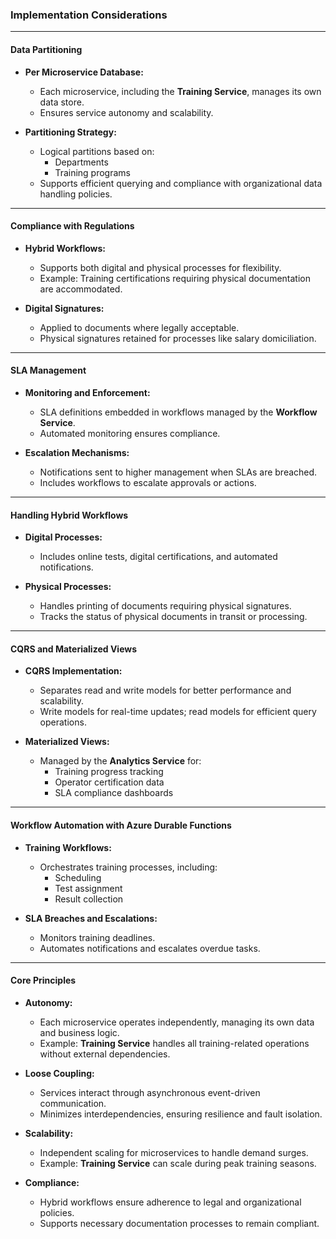### Implementation Considerations

---

#### **Data Partitioning**

- **Per Microservice Database:**

  - Each microservice, including the **Training Service**, manages its own data store.
  - Ensures service autonomy and scalability.

- **Partitioning Strategy:**
  - Logical partitions based on:
    - Departments
    - Training programs
  - Supports efficient querying and compliance with organizational data handling policies.

---

#### **Compliance with Regulations**

- **Hybrid Workflows:**

  - Supports both digital and physical processes for flexibility.
  - Example: Training certifications requiring physical documentation are accommodated.

- **Digital Signatures:**
  - Applied to documents where legally acceptable.
  - Physical signatures retained for processes like salary domiciliation.

---

#### **SLA Management**

- **Monitoring and Enforcement:**

  - SLA definitions embedded in workflows managed by the **Workflow Service**.
  - Automated monitoring ensures compliance.

- **Escalation Mechanisms:**
  - Notifications sent to higher management when SLAs are breached.
  - Includes workflows to escalate approvals or actions.

---

#### **Handling Hybrid Workflows**

- **Digital Processes:**

  - Includes online tests, digital certifications, and automated notifications.

- **Physical Processes:**
  - Handles printing of documents requiring physical signatures.
  - Tracks the status of physical documents in transit or processing.

---

#### **CQRS and Materialized Views**

- **CQRS Implementation:**

  - Separates read and write models for better performance and scalability.
  - Write models for real-time updates; read models for efficient query operations.

- **Materialized Views:**
  - Managed by the **Analytics Service** for:
    - Training progress tracking
    - Operator certification data
    - SLA compliance dashboards

---

#### **Workflow Automation with Azure Durable Functions**

- **Training Workflows:**

  - Orchestrates training processes, including:
    - Scheduling
    - Test assignment
    - Result collection

- **SLA Breaches and Escalations:**
  - Monitors training deadlines.
  - Automates notifications and escalates overdue tasks.

---

#### **Core Principles**

- **Autonomy:**

  - Each microservice operates independently, managing its own data and business logic.
  - Example: **Training Service** handles all training-related operations without external dependencies.

- **Loose Coupling:**

  - Services interact through asynchronous event-driven communication.
  - Minimizes interdependencies, ensuring resilience and fault isolation.

- **Scalability:**

  - Independent scaling for microservices to handle demand surges.
  - Example: **Training Service** can scale during peak training seasons.

- **Compliance:**
  - Hybrid workflows ensure adherence to legal and organizational policies.
  - Supports necessary documentation processes to remain compliant.

